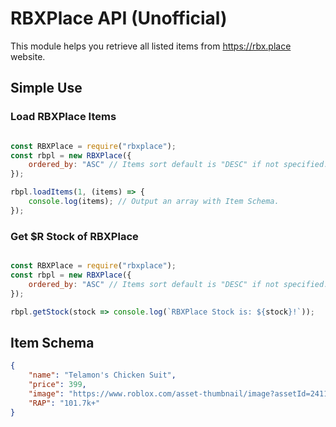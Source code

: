 # RBXPlace API (Unofficial)
This module helps you retrieve all listed items from https://rbx.place website.

## Simple Use

### Load RBXPlace Items

```javascript

const RBXPlace = require("rbxplace");
const rbpl = new RBXPlace({
    ordered_by: "ASC" // Items sort default is "DESC" if not specified.
});

rbpl.loadItems(1, (items) => {
    console.log(items); // Output an array with Item Schema.
});

```

### Get $R Stock of RBXPlace
```javascript

const RBXPlace = require("rbxplace");
const rbpl = new RBXPlace({
    ordered_by: "ASC" // Items sort default is "DESC" if not specified.
});

rbpl.getStock(stock => console.log(`RBXPlace Stock is: ${stock}!`));

```

## Item Schema

```json
{
    "name": "Telamon's Chicken Suit",
    "price": 399,
    "image": "https://www.roblox.com/asset-thumbnail/image?assetId=24112667&width=250&height=250&format=png",
    "RAP": "101.7k+"
}
```